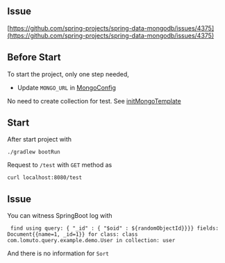 ## Issue
[https://github.com/spring-projects/spring-data-mongodb/issues/4375](https://github.com/spring-projects/spring-data-mongodb/issues/4375)

## Before Start

To start the project, only one step needed,
- Update `MONGO_URL` in [MongoConfig](./src/main/java/com/lomuto/query/example/demo/MongoConfig.java)   

No need to create collection for test. See [initMongoTemplate](./src/main/java/com/lomuto/query/example/demo/DemoApplication.java)   
  
## Start

After start project with

``` shell
./gradlew bootRun
```

Request to `/test` with `GET` method as   
```shell
curl localhost:8080/test
```
   
## Issue
   
You can witness SpringBoot log with   
``` text
 find using query: { "_id" : { "$oid" : ${randomObjectId}}}} fields: Document{{name=1, _id=1}} for class: class com.lomuto.query.example.demo.User in collection: user
```   
   
And there is no information for `Sort`
